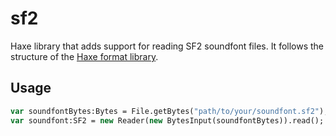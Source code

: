# sf2

Haxe library that adds support for reading SF2 soundfont files. It follows the structure of the [Haxe format library](https://github.com/HaxeFoundation/format).

## Usage

```haxe
var soundfontBytes:Bytes = File.getBytes("path/to/your/soundfont.sf2");
var soundfont:SF2 = new Reader(new BytesInput(soundfontBytes)).read();
```
